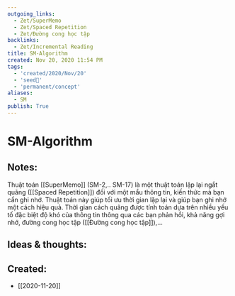 ```yaml
---
outgoing_links:
  - Zet/SuperMemo
  - Zet/Spaced Repetition
  - Zet/Đường cong học tập
backlinks:
  - Zet/Incremental Reading
title: SM-Algorithm
created: Nov 20, 2020 11:54 PM
tags:
  - 'created/2020/Nov/20'
  - 'seed🥜'
  - 'permanent/concept'
aliases:
  - SM
publish: True
---
```

# SM-Algorithm

## Notes:
Thuật toán [[SuperMemo]] (SM-2,.. SM-17) là một thuật toán lặp lại ngắt quãng ([[Spaced Repetition]]) đối với một mẩu thông tin, kiến thức mà bạn cần ghi nhớ. Thuật toán này giúp tối ưu thời gian lặp lại và giúp bạn ghi nhớ một cách hiệu quả. Thời gian cách quãng được tính toán dựa trên nhiều yếu tố đặc biệt độ khó của thông tin thông qua các bạn phản hồi, khả năng gợi nhớ, đường cong học tập ([[Đường cong học tập]]),...

## Ideas & thoughts:

## Created:
- [[2020-11-20]]
